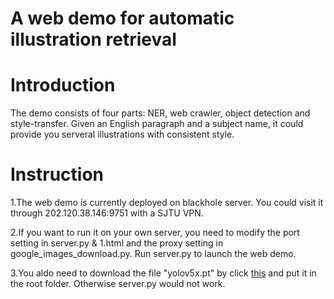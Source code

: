 # A web demo for automatic illustration retrieval
# Introduction
The demo consists of four parts: NER, web crawler, object detection and style-transfer. Given an English paragraph and a subject name, it could provide you serveral illustrations with consistent style.

# Instruction
1.The web demo is currently deployed on blackhole server. You could visit it through 202.120.38.146:9751 with a SJTU VPN.

2.If you want to run it on your own server, you need to modify the port setting in server.py & 1.html and the proxy setting in google_images_download.py. Run server.py to launch the web demo.

3.You aldo need to download the file "yolov5x.pt" by click [this](https://github.com/ultralytics/yolov5/releases/download/v6.0/yolov5x.pt) and put it in the root folder. Otherwise server.py would not work.
